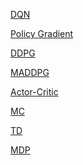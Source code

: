 <a href="DQN.md">DQN</a>

<a href="Policy Gradient.md">Policy Gradient</a>

<a href="DDPG.md">DDPG</a>

<a href="MADDPG.md">MADDPG</a>

<a href="Actor-Critic.md">Actor-Critic</a>

<a href="MC.md">MC</a>

<a href="TD.md">TD</a>

<a href="MDP.md">MDP</a>